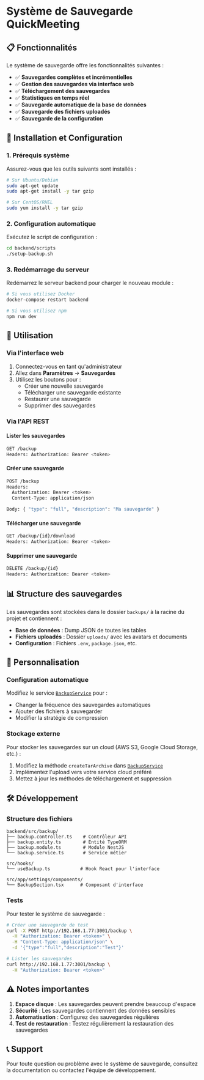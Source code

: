 # Système de Sauvegarde QuickMeeting

## 📋 Fonctionnalités

Le système de sauvegarde offre les fonctionnalités suivantes :

- ✅ **Sauvegardes complètes et incrémentielles**
- ✅ **Gestion des sauvegardes via interface web**
- ✅ **Téléchargement des sauvegardes**
- ✅ **Statistiques en temps réel**
- ✅ **Sauvegarde automatique de la base de données**
- ✅ **Sauvegarde des fichiers uploadés**
- ✅ **Sauvegarde de la configuration**

## 🚀 Installation et Configuration

### 1. Prérequis système

Assurez-vous que les outils suivants sont installés :

```bash
# Sur Ubuntu/Debian
sudo apt-get update
sudo apt-get install -y tar gzip

# Sur CentOS/RHEL
sudo yum install -y tar gzip
```

### 2. Configuration automatique

Exécutez le script de configuration :

```bash
cd backend/scripts
./setup-backup.sh
```

### 3. Redémarrage du serveur

Redémarrez le serveur backend pour charger le nouveau module :

```bash
# Si vous utilisez Docker
docker-compose restart backend

# Si vous utilisez npm
npm run dev
```

## 🎯 Utilisation

### Via l'interface web

1. Connectez-vous en tant qu'administrateur
2. Allez dans **Paramètres** → **Sauvegardes**
3. Utilisez les boutons pour :
   - Créer une nouvelle sauvegarde
   - Télécharger une sauvegarde existante
   - Restaurer une sauvegarde
   - Supprimer des sauvegardes

### Via l'API REST

#### Lister les sauvegardes
```bash
GET /backup
Headers: Authorization: Bearer <token>
```

#### Créer une sauvegarde
```bash
POST /backup
Headers: 
  Authorization: Bearer <token>
  Content-Type: application/json

Body: { "type": "full", "description": "Ma sauvegarde" }
```

#### Télécharger une sauvegarde
```bash
GET /backup/{id}/download
Headers: Authorization: Bearer <token>
```

#### Supprimer une sauvegarde
```bash
DELETE /backup/{id}
Headers: Authorization: Bearer <token>
```

## 📊 Structure des sauvegardes

Les sauvegardes sont stockées dans le dossier `backups/` à la racine du projet et contiennent :

- **Base de données** : Dump JSON de toutes les tables
- **Fichiers uploadés** : Dossier `uploads/` avec les avatars et documents
- **Configuration** : Fichiers `.env`, `package.json`, etc.

## 🔧 Personnalisation

### Configuration automatique

Modifiez le service [`BackupService`](backend/src/backup/backup.service.ts) pour :

- Changer la fréquence des sauvegardes automatiques
- Ajouter des fichiers à sauvegarder
- Modifier la stratégie de compression

### Stockage externe

Pour stocker les sauvegardes sur un cloud (AWS S3, Google Cloud Storage, etc.) :

1. Modifiez la méthode `createTarArchive` dans [`BackupService`](backend/src/backup/backup.service.ts)
2. Implémentez l'upload vers votre service cloud préféré
3. Mettez à jour les méthodes de téléchargement et suppression

## 🛠️ Développement

### Structure des fichiers

```
backend/src/backup/
├── backup.controller.ts    # Contrôleur API
├── backup.entity.ts        # Entité TypeORM
├── backup.module.ts        # Module NestJS
└── backup.service.ts       # Service métier

src/hooks/
└── useBackup.ts           # Hook React pour l'interface

src/app/settings/components/
└── BackupSection.tsx      # Composant d'interface
```

### Tests

Pour tester le système de sauvegarde :

```bash
# Créer une sauvegarde de test
curl -X POST http://192.168.1.77:3001/backup \
  -H "Authorization: Bearer <token>" \
  -H "Content-Type: application/json" \
  -d '{"type":"full","description":"Test"}'

# Lister les sauvegardes
curl http://192.168.1.77:3001/backup \
  -H "Authorization: Bearer <token>"
```

## ⚠️ Notes importantes

1. **Espace disque** : Les sauvegardes peuvent prendre beaucoup d'espace
2. **Sécurité** : Les sauvegardes contiennent des données sensibles
3. **Automatisation** : Configurez des sauvegardes régulières
4. **Test de restauration** : Testez régulièrement la restauration des sauvegardes

## 📞 Support

Pour toute question ou problème avec le système de sauvegarde, consultez la documentation ou contactez l'équipe de développement.